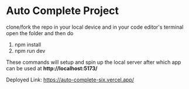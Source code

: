 # Auto Complete Project

clone/fork the repo in your local device and in your code editor's terminal open the folder and then do

1. npm install
2. npm run dev

These commands will setup and spin up the local server after which app can be used at **http://localhost:5173/**

Deployed Link: https://auto-complete-six.vercel.app/
